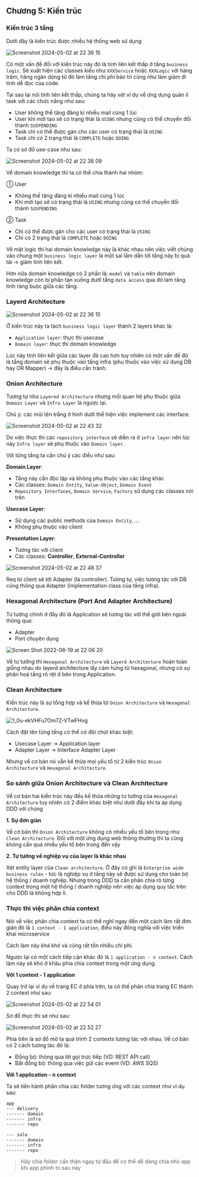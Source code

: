 ## Chương 5: Kiến trúc

### Kiến trúc 3 tầng

Dưới đây là kiến trúc được nhiều hệ thống web sử dụng

![Screenshot 2024-05-02 at 22 36 15](https://github.com/tuananhhedspibk/tuananhhedspibk.github.io/assets/15076665/a204467f-0bd8-4a0a-a4e5-3fc0bd558c3b)

Có một vấn đề đối với kiến trúc này đó là tính liên kết thấp ở tầng `business logic`. Sẽ xuất hiện các classes kiểu như `XXXService` hoặc `XXXLogic` với hàng trăm, hàng ngàn dòng từ đó làm tăng chi phí bảo trì cũng như làm giảm đi tính dễ đọc của code.

Tại sao lại nói tính liên kết thấp, chúng ta hãy xét ví dụ về ứng dụng quản lí task với các chức năng như sau:
- User không thể tăng đăng kí nhiều mail cùng 1 lúc
- User khi mới tạo sẽ có trạng thái là `USING` nhưng cũng có thể chuyển đổi thành `SUSPENDING`
- Task chỉ có thể được gán cho các user có trạng thái là `USING`
- Task chỉ có 2 trạng thái là `COMPLETE` hoặc `DOING`

Ta có sơ đồ use-case như sau:

![Screenshot 2024-05-02 at 22 38 09](https://github.com/tuananhhedspibk/tuananhhedspibk.github.io/assets/15076665/fc517506-8f67-4ac4-86e1-0fc815fb6c35)

Về domain knowledge thì ta có thể chia thành hai nhóm:

① User
- Không thể tăng đăng kí nhiều mail cùng 1 lúc
- Khi mới tạo sẽ có trạng thái là `USING` nhưng cũng có thể chuyển đổi thành `SUSPENDING`

② Task
- Chỉ có thể được gán cho các user có trạng thái là `USING`
- Chỉ có 2 trạng thái là `COMPLETE` hoặc `DOING`

Về mặt logic thì hai domain knowledge này là khác nhau nên việc viết chúng vào chung một `business logic layer` là một sai lầm dẫn tới tầng này bị quá tải → giảm tính liên kết.

Hơn nữa domain knowledge có 2 phần là: `model` và `table` nên domain knowledge còn bị phân tán xuống dưới tầng `data access` qua đó làm tăng tính ràng buộc giữa các tầng.

### Layerd Architecture

![Screenshot 2024-05-02 at 22 36 15](https://github.com/tuananhhedspibk/tuananhhedspibk.github.io/assets/15076665/a204467f-0bd8-4a0a-a4e5-3fc0bd558c3b)

Ở kiến trúc này ta tách `business logic layer` thành 2 layers khác là:
- `Application layer`: thực thi usecase
- `Domain layer`: thực thi domain knowledge

Lúc này tính liên kết giữa các layer đã cao hơn tuy nhiên có một vấn đề đó là tầng domain sẽ phụ thuộc vào tầng infra (phụ thuộc vào việc sử dụng DB hay OR Mapper) → đây là điều cần tránh.

### Onion Architecture

Tương tự như `Layered Architecture` nhưng mối quan hệ phụ thuộc giữa `Domain Layer` và `Infra Layer` là ngược lại.

Chú ý: các mũi tên trắng ở hình dưới thể hiện việc implement các interface.

![Screenshot 2024-05-02 at 22 43 32](https://github.com/tuananhhedspibk/tuananhhedspibk.github.io/assets/15076665/04c47574-7338-4080-bd74-d984485c41e2)

Do việc thực thi các `repository interface` sẽ diễn ra ở `infra layer` nên lúc này `Infra layer` sẽ phụ thuộc vào `Domain layer`.

Với từng tầng ta cần chú ý các điều như sau:

**Domain Layer**:
- Tầng này cần độc lập và không phụ thuộc vào các tầng khác
- Các classes: `Domain Entity`, `Value-Object`, `Domain Event`
- `Repository Interfaces`, `Domain Service`, `Factory` sử dụng các classes nói trên

**Usecase Layer**:
- Sử dụng các public methods của `Domain Entity`, ...
- Không phụ thuộc vào client

**Presentation Layer**:
- Tương tác với client
- Các classes: **Controller**, **External-Controller**

![Screenshot 2024-05-02 at 22 48 37](https://github.com/tuananhhedspibk/tuananhhedspibk.github.io/assets/15076665/b764c98c-d332-4e95-8f7a-992d3d4f4f65)

Req từ client sẽ tới Adapter (là controller). Tương tự, việc tương tác với DB cũng thông qua Adapter (implementation class của tầng infra).

### Hexagonal Architecture (Port And Adapter Architecture)

Tư tưởng chính ở đây đó là Application sẽ tương tác với thế giới bên ngoài thông qua:
- Adapter
- Port chuyên dụng

![Screen Shot 2022-06-19 at 22 06 20](https://user-images.githubusercontent.com/15076665/174482537-dc017d93-6ff8-4baa-b14a-f9b086bd75a2.png)

Về tư tưởng thì `Hexagonal Architecture` và `Layerd Architecture` hoàn toàn giống nhau do layerd architecture lấy cảm hứng từ hexagonal, nhưng có sự phân hoá tầng rõ rệt ở bên trong Application.

### Clean Architecture

Kiến trúc này là sự tổng hợp và kế thừa từ `Onion Architecture` và `Hexagonal Architecture`.

![1_0u-ekVHFu7Om7Z-VTwFHvg](https://user-images.githubusercontent.com/15076665/175429364-68f2d02f-2956-4278-8ea6-c84ae3377139.png)

Cách đặt tên từng tầng có thể có đôi chút khác biệt:
- Usecase Layer → Application layer
- Adapter Layer → Interface Adapter Layer

Nhưng về cơ bản nó vẫn kế thừa mọi yếu tố từ 2 kiến trúc `Onion Architecture` và `Hexagonal Architecture`.

### So sánh giữa Onion Architecture và Clean Architecture

Về cơ bản hai kiến trúc này đều kế thừa những tư tưởng của `Hexagonal Architecture` tuy nhiên có 2 điểm khác biệt như dưới đây khi ta áp dụng DDD với chúng

**1. Sự đơn giản**

Về cơ bản thì `Onion Architecture` không có nhiều yếu tố bên trong như `Clean Architecture`. Đối với một ứng dụng web thông thường thì ta cũng không cần quá nhiều yếu tố bên trong đến vậy

**2. Tư tưởng về nghiệp vụ của layer là khác nhau**

Xét entity layer của `Clean architecture`. Ở đây có ghi là `Enterprise wide business rules` - tức là nghiệp vụ ở tầng này sẽ được sử dụng cho toàn bộ hệ thống / doanh nghiệp. Nhưng trong DDD ta cần phân chia rõ từng context trong một hệ thống / doanh nghiệp nên việc áp dụng quy tắc trên cho DDD là không hợp lí.

### Thực thi việc phân chia context

Nói về việc phân chia context ta có thể nghĩ ngay đến một cách làm rất đơn giản đó là `1 context - 1 application`, điều này đồng nghĩa với việc triển khai microservice

Cách làm này khá khó và cũng rất tốn nhiều chi phí.

Ngược lại có một cách tiếp cận khác đó là `1 application - n context`. Cách làm này sẽ khó ở khâu phia chia context trong một ứng dụng.

**Với 1 context - 1 application**

Quay trở lại ví dụ về trang EC ở phía trên, ta có thể phân chia trang EC thành 2 context như sau:

![Screenshot 2024-05-02 at 22 54 01](https://github.com/tuananhhedspibk/tuananhhedspibk.github.io/assets/15076665/a1431a07-67f3-4c0b-96ff-91d4455f1952)

Sơ đồ thực thi sẽ như sau:

![Screenshot 2024-05-02 at 22 52 27](https://github.com/tuananhhedspibk/tuananhhedspibk.github.io/assets/15076665/c951cd08-c2ef-4b4b-abfe-803eff897fed)

Phía trên là sơ đồ mô ta quá trình 2 contexts tương tác với nhau. Về cơ bản có 2 cách tương tác đó là:
- Đồng bộ: thông qua lời gọi trực tiếp (VD: REST API call)
- Bất đồng bộ: thông qua việc gửi các event (VD: AWS SQS)

**Với 1 application - n context**

Ta sẽ tiến hành phân chia các folder tương ứng với các context như ví dụ sau:

```
app
--- delivery
------- domain
------- infra
------- repo

--- sale
------- domain
------- infra
------- repo
```

> Hãy chia folder cẩn thận ngay từ đầu để có thể dễ dàng chia nhỏ app khi app phình to sau này

